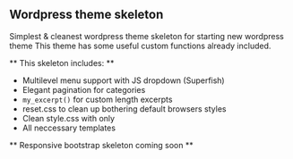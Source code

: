 ## Wordpress theme skeleton

Simplest & cleanest wordpress theme skeleton for starting new wordpress theme
This theme has some useful custom functions already included.

** This skeleton includes: **
- Multilevel menu support with JS dropdown (Superfish)
- Elegant pagination for categories
- `my_excerpt()` for custom length excerpts
- reset.css to clean up bothering default browsers styles
- Clean style.css with only
- All neccessary templates

** Responsive bootstrap skeleton coming soon **